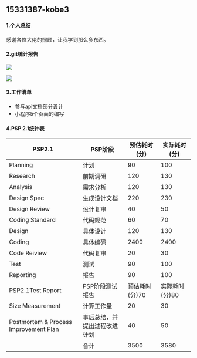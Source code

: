 ## 15331387-kobe3

#### 1.个人总结

感谢各位大佬的照顾，让我学到那么多东西。

#### 2.git统计报告

![](/images/153313871.png)

![](/images/153313872.png)

#### 3.工作清单

- 参与api文档部分设计
- 小程序5个页面的编写

#### 4.PSP 2.1统计表

| PSP2.1                                | PSP阶段                      | 预估耗时(分)   | 实际耗时(分)   |
| ------------------------------------- | ---------------------------- | -------------- | -------------- |
| Planning                              | 计划                         | 90             | 100            |
| Research                              | 前期调研                     | 120            | 130            |
| Analysis                              | 需求分析                     | 120            | 130            |
| Design Spec                           | 生成设计文档                 | 220            | 230            |
| Design Review                         | 设计复审                     | 40             | 50             |
| Coding Standard                       | 代码规范                     | 60             | 70             |
| Design                                | 具体设计                     | 120            | 130            |
| Coding                                | 具体编码                     | 2400           | 2400           |
| Code Reiview                          | 代码复审                     | 20             | 30             |
| Test                                  | 测试                         | 90             | 100            |
| Reporting                             | 报告                         | 90             | 100            |
| PSP2.1Test Report                     | PSP阶段测试报告              | 预估耗时(分)70 | 实际耗时(分)80 |
| Size Measurement                      | 计算工作量                   | 20             | 30             |
| Postmortem & Process Improvement Plan | 事后总结，并提出过程改进计划 | 40             | 50             |
|                                       | 合计                         | 3500           | 3580           |

